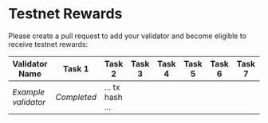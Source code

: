# Testnet Rewards

Please create a pull request to add your validator and become eligible to receive testnet rewards:

| Validator Name      | Task 1      | Task 2          | Task 3 | Task 4 | Task 5 | Task 6 | Task 7 | Task 8 |
| ------------------- | ----------- | --------------- | ------ | ------ | ------ | ------ | ------ | ------ |
| *Example validator* | *Completed* | ... tx hash ... |        |        |        |        |        |        |
